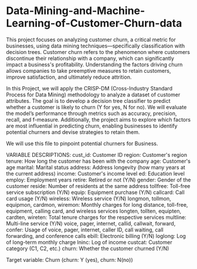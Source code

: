 # Data-Mining-and-Machine-Learning-of-Customer-Churn-data
This project focuses on analyzing customer churn, a critical metric for businesses, using data mining techniques—specifically classification with decision trees. Customer churn refers to the phenomenon where customers discontinue their relationship with a company, which can significantly impact a business's profitability. Understanding the factors driving churn allows companies to take preemptive measures to retain customers, improve satisfaction, and ultimately reduce attrition.

In this Project, we will apply the CRISP-DM (Cross-Industry Standard Process for Data Mining) methodology to analyze a dataset of customer attributes. The goal is to develop a decision tree classifier to predict whether a customer is likely to churn (Y for yes, N for no). We will evaluate the model’s performance through metrics such as accuracy, precision, recall, and f-measure. Additionally, the project aims to explore which factors are most influential in predicting churn, enabling businesses to identify potential churners and devise strategies to retain them.

We will use this file to pinpoint potential churners for Business.

VARIABLE DESCRIPTIONS:
cust_id: Customer ID
region: Customer's region
tenure: How long the customer has been with the company
age: Customer's age
marital: Marital status
address: Address longevity (how many years at the current address)
income: Customer's income level
ed: Education level
employ: Employment years
retire: Retired or not (Y/N)
gender: Gender of the customer
reside: Number of residents at the same address
tollfree: Toll-free service subscription (Y/N)
equip: Equipment purchase (Y/N)
callcard: Call card usage (Y/N)
wireless: Wireless service (Y/N)
longmon, tollmon, equipmon, cardmon, wiremon: Monthly charges for long distance, toll-free, equipment, calling card, and wireless services
longten, tollten, equipten, cardten, wireten: Total tenure charges for the respective services
multline: Multi-line service (Y/N)
voice, pager, internet, callid, callwait, forward, confer: Usage of voice, pager, internet, caller ID, call waiting, call forwarding, and conference calls
ebill: Electronic billing (Y/N)
loglong: Log of long-term monthly charge
lninc: Log of income
custcat: Customer category (C1, C2, etc.)
churn: Whether the customer churned (Y/N)

Target variable: Churn (churn: Y (yes), churn: N(no))
